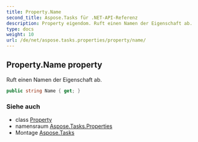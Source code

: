 ```yaml
---
title: Property.Name
second_title: Aspose.Tasks für .NET-API-Referenz
description: Property eigendom. Ruft einen Namen der Eigenschaft ab.
type: docs
weight: 10
url: /de/net/aspose.tasks.properties/property/name/
---
```

## Property.Name property

Ruft einen Namen der Eigenschaft ab.

```csharp
public string Name { get; }
```

### Siehe auch

* class [Property](../)
* namensraum [Aspose.Tasks.Properties](../../property/)
* Montage [Aspose.Tasks](../../../)


